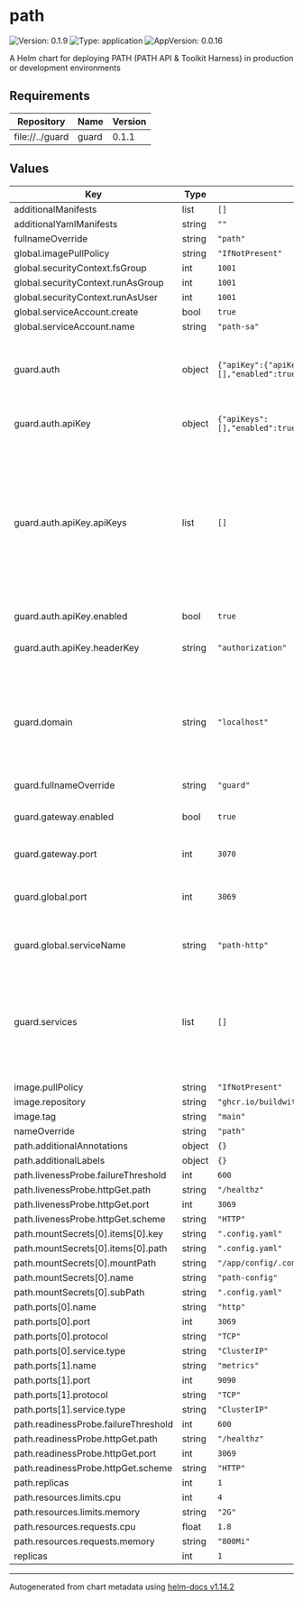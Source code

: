 # path

![Version: 0.1.9](https://img.shields.io/badge/Version-0.1.9-informational?style=flat-square) ![Type: application](https://img.shields.io/badge/Type-application-informational?style=flat-square) ![AppVersion: 0.0.16](https://img.shields.io/badge/AppVersion-0.0.16-informational?style=flat-square)

A Helm chart for deploying PATH (PATH API & Toolkit Harness) in production or development environments

## Requirements

| Repository | Name | Version |
|------------|------|---------|
| file://../guard | guard | 0.1.1 |

## Values

| Key | Type | Default | Description |
|-----|------|---------|-------------|
| additionalManifests | list | `[]` |  |
| additionalYamlManifests | string | `""` |  |
| fullnameOverride | string | `"path"` |  |
| global.imagePullPolicy | string | `"IfNotPresent"` |  |
| global.securityContext.fsGroup | int | `1001` |  |
| global.securityContext.runAsGroup | int | `1001` |  |
| global.securityContext.runAsUser | int | `1001` |  |
| global.serviceAccount.create | bool | `true` |  |
| global.serviceAccount.name | string | `"path-sa"` |  |
| guard.auth | object | `{"apiKey":{"apiKeys":[],"enabled":true,"headerKey":"authorization"}}` | The type of authorization flow to use. Currently supports `apiKey` and `groveLegacy`. `apiKey` is enabled by default. |
| guard.auth.apiKey | object | `{"apiKeys":[],"enabled":true,"headerKey":"authorization"}` | Configuration for the API key authorization flow. |
| guard.auth.apiKey.apiKeys | list | `[]` | An array of API keys authorized to access the PATH service. A default API key is provided for local development. IMPORTANT: For production deployments, the `apiKeys` field should be overridden with the actual API keys authorized to access the PATH service. |
| guard.auth.apiKey.enabled | bool | `true` | Whether to enable API key authentication. |
| guard.auth.apiKey.headerKey | string | `"authorization"` | The header key to use for API key authentication. |
| guard.domain | string | `"localhost"` | domain will be used for matching HTTPRoutes by subdomain, as defined in the `httproute-subdomain.yaml` template. For example, hostnames will be created for `<SERVICE_ID>.localhost`. |
| guard.fullnameOverride | string | `"guard"` |  |
| guard.gateway.enabled | bool | `true` | Whether to deploy the Envoy Gateway resource (should always be true) |
| guard.gateway.port | int | `3070` | The port that Envoy Gateway will listen on. |
| guard.global.port | int | `3069` | The port that the PATH service runs on in the cluster. This is the port that Envoy Gateway will forward requests to. |
| guard.global.serviceName | string | `"path-http"` | The name of the service that the PATH service is deployed to. |
| guard.services | list | `[]` | List of services that will be routed by Envoy Gateway to the PATH backend. These services will be used to construct HTTPRoutes for each service. All services enabled for a PATH deployment must be listed here. |
| image.pullPolicy | string | `"IfNotPresent"` |  |
| image.repository | string | `"ghcr.io/buildwithgrove/path"` |  |
| image.tag | string | `"main"` |  |
| nameOverride | string | `"path"` |  |
| path.additionalAnnotations | object | `{}` |  |
| path.additionalLabels | object | `{}` |  |
| path.livenessProbe.failureThreshold | int | `600` |  |
| path.livenessProbe.httpGet.path | string | `"/healthz"` |  |
| path.livenessProbe.httpGet.port | int | `3069` |  |
| path.livenessProbe.httpGet.scheme | string | `"HTTP"` |  |
| path.mountSecrets[0].items[0].key | string | `".config.yaml"` |  |
| path.mountSecrets[0].items[0].path | string | `".config.yaml"` |  |
| path.mountSecrets[0].mountPath | string | `"/app/config/.config.yaml"` |  |
| path.mountSecrets[0].name | string | `"path-config"` |  |
| path.mountSecrets[0].subPath | string | `".config.yaml"` |  |
| path.ports[0].name | string | `"http"` |  |
| path.ports[0].port | int | `3069` |  |
| path.ports[0].protocol | string | `"TCP"` |  |
| path.ports[0].service.type | string | `"ClusterIP"` |  |
| path.ports[1].name | string | `"metrics"` |  |
| path.ports[1].port | int | `9090` |  |
| path.ports[1].protocol | string | `"TCP"` |  |
| path.ports[1].service.type | string | `"ClusterIP"` |  |
| path.readinessProbe.failureThreshold | int | `600` |  |
| path.readinessProbe.httpGet.path | string | `"/healthz"` |  |
| path.readinessProbe.httpGet.port | int | `3069` |  |
| path.readinessProbe.httpGet.scheme | string | `"HTTP"` |  |
| path.replicas | int | `1` |  |
| path.resources.limits.cpu | int | `4` |  |
| path.resources.limits.memory | string | `"2G"` |  |
| path.resources.requests.cpu | float | `1.8` |  |
| path.resources.requests.memory | string | `"800Mi"` |  |
| replicas | int | `1` |  |

----------------------------------------------
Autogenerated from chart metadata using [helm-docs v1.14.2](https://github.com/norwoodj/helm-docs/releases/v1.14.2)
